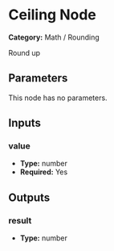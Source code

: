 
# Ceiling Node

**Category:** Math / Rounding

Round up

## Parameters

This node has no parameters.

## Inputs


### value
- **Type:** number
- **Required:** Yes



## Outputs


### result
- **Type:** number




